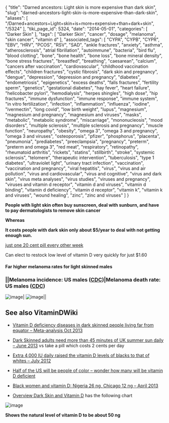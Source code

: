 {
    "title": "Darned ancestors: Light skin is more expensive than dark skin",
    "slug": "darned-ancestors-light-skin-is-more-expensive-than-dark-skin",
    "aliases": [
        "/Darned+ancestors+Light+skin+is+more+expensive+than+dark+skin",
        "/5324"
    ],
    "tiki_page_id": 5324,
    "date": "2014-05-01",
    "categories": [
        "Darker Skin"
    ],
    "tags": [
        "Darker Skin",
        "cancer",
        "dosage",
        "melanoma",
        "skin cancer",
        "vitamin d"
    ],
    "associated_tags": [
        "CYPA",
        "CYPB",
        "CYPR",
        "EBV",
        "HRV",
        "PCOS",
        "RSV",
        "SAD",
        "ankle fractures",
        "anxiety",
        "asthma",
        "atherosclerosis",
        "atrial fibrillation",
        "autoimmune",
        "bacteria",
        "bird flu",
        "blood clotting",
        "bone",
        "bone health",
        "bone loss",
        "bone mineral density",
        "bone stress fractures",
        "breastfed",
        "breathing",
        "caesarean",
        "calcium",
        "cancers after vaccination",
        "cardiovascular",
        "childhood vaccination effects",
        "children fractures",
        "cystic fibrosis",
        "dark skin and pregnancy",
        "dengue",
        "depression",
        "depression and pregnancy",
        "diabetes",
        "endometriosis",
        "epigenetics",
        "excess deaths",
        "falls fractures",
        "fertility sperm",
        "genetics",
        "gestational diabetes",
        "hay fever",
        "heart failure",
        "helicobacter pylori",
        "hemodialysis",
        "herpes shingles",
        "high dose",
        "hip fractures",
        "immune dysfunction",
        "immune response",
        "immune system",
        "in vitro fertilization",
        "infection",
        "inflammation",
        "influenza",
        "iodine",
        "ivermectin",
        "long covid",
        "low birth weight",
        "lupus",
        "magnesium",
        "magnesium and pregnancy",
        "magnesium and viruses",
        "masks",
        "metabolic",
        "metabolic syndrome",
        "miscarriage",
        "mononucleosis",
        "mood disorders",
        "multiple sclerosis",
        "multiple sclerosis and pregnancy",
        "muscle function",
        "neuropathy",
        "obesity",
        "omega 3",
        "omega 3 and pregnancy",
        "omega 3 and viruses",
        "osteoporosis",
        "pfizer",
        "phosphorus",
        "placenta",
        "pneumonia",
        "prediabetes",
        "preeclampsia",
        "pregnancy",
        "preterm",
        "preterm and omega 3",
        "red meat",
        "respiratory",
        "retinopathy",
        "rheumatoid arthritis",
        "rickets",
        "statins",
        "stillbirth",
        "stroke",
        "systemic sclerosis",
        "telomere",
        "therapeutic intervention",
        "tuberculosis",
        "type 1 diabetes",
        "ultraviolet light",
        "urinary tract infection",
        "vaccination",
        "vaccination and pregnancy",
        "viral hepatitis",
        "virus",
        "virus and air pollution",
        "virus and cardiovascular",
        "virus and cognitive",
        "virus and dark skin",
        "virus meta analyses",
        "virus studies",
        "viruses and pregnancy",
        "viruses and vitamin d receptor",
        "vitamin d and viruses",
        "vitamin d binding",
        "vitamin d deficiency",
        "vitamin d receptor",
        "vitamin k",
        "vitamin k and viruses",
        "wound healing",
        "zinc",
        "zinc and viruses"
    ]
}


**People with light skin often buy sunscreen, deal with sunburn, and have to  pay dermatologists to remove skin cancer** 

 **Whereas** 

 **It costs people with dark skin only about $5/year to deal with not getting enough sun.** 

[just one 20 cent pill every other week](/posts/one-pill-every-two-weeks-gives-you-all-the-vitamin-d-most-adults-need)

Can elect to restock low level of vitamin D very quickly for just $1.60

#### Far higher melanoma rates for light skinned males

### ||Melanoma incidence: US males ([CDC](http://www.cdc.gov/cancer/skin/statistics/race.htm))|Melanoma death rate: US males  ([CDC](http://www.cdc.gov/cancer/skin/statistics/race.htm))

<img src="https://d378j1rmrlek7x.cloudfront.net/attachments/jpeg/mealonoma-incidence-us-male.jpg" alt="image">| <img src="https://d378j1rmrlek7x.cloudfront.net/attachments/jpeg/melanoma-death-us-male.jpg" alt="image">||

## See also VitaminDWiki

* [Vitamin D deficiency diseases in dark skinned people living far from equator – Meta-analysis Oct 2013](/posts/vitamin-d-deficiency-diseases-in-dark-skinned-people-living-far-from-equator-meta-analysis)

* [Dark Skinned adults need more than 45 minutes of UK summer sun daily – June 2013](/posts/dark-skinned-adults-need-more-than-45-minutes-of-uk-summer-sun-daily) vs take a pill which costs 2 cents per day

* [Extra 4,000 IU daily raised the vitamin D levels of blacks to that of whites – July 2012](/posts/extra-4000-iu-daily-raised-the-vitamin-d-levels-of-blacks-to-that-of-whites)

* [Half of the US will be people of color – wonder how many will be vitamin D deficient](/posts/half-of-the-us-will-be-people-of-color-wonder-how-many-will-be-vitamin-d-deficient)

* [Black women and vitamin D: Nigeria 26 ng, Chicago 12 ng – April 2013](/posts/black-women-and-vitamin-d-nigeria-26-ng-chicago-12-ng)

* [Overview Dark Skin and Vitamin D](/tags/overview-dark-skin-and-vitamin-d.html) has the following chart 

<img src="/attachments/d3.mock.jpg" alt="image"> 

 **Shows the natural level of vitamin D to be about 50 ng**